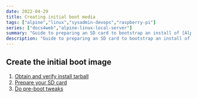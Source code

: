 ```yaml
---
date: 2022-04-29
title: Creating initial boot media
tags: ["alpine","linux","sysadmin-devops","raspberry-pi"]
series: ["docs4web","alpine-linux-local-server"]
summary: "Guide to preparing an SD card to bootstrap an install of [Alpine Linux](https://alpinelinux.org) on a Raspberry Pi"
description: "Guide to preparing an SD card to bootstrap an install of Alpine Linux on a Raspberry Pi"
---
```


## Create the initial boot image

1. [Obtain and verify install tarball](obtain-and-verify-install-tarball.md)
2. [Prepare your SD card](prepare-your-sd-card/_index.md)
3. [Do pre-boot tweaks](do-preboot-tweaks/_index.md)
